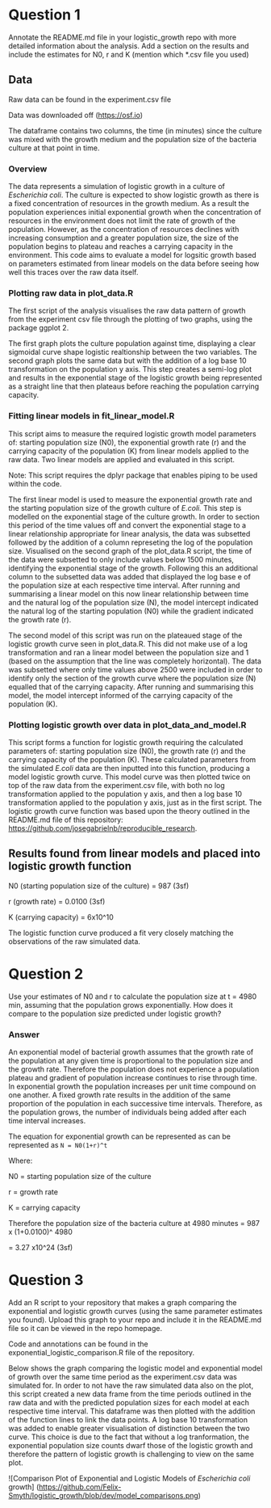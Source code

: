 # Question 1 #
Annotate the README.md file in your logistic_growth repo with more detailed information about the analysis. Add a section on the results and include the estimates for N0, r and K (mention which *.csv file you used)

## Data ## 
Raw data can be found in the experiment.csv file

Data was downloaded off (https://osf.io) 

The dataframe contains two columns, the time (in minutes) since the culture was mixed with the growth medium and the population size of the bacteria culture at that point in time. 

### Overview ### 
The data represents a simulation of logistic growth in a culture of _Escherichia coli_. The culture is expected to show logistic growth as there is a fixed concentration of resources in the growth medium. As a result the population experiences initial exponential growth when the concentration of resources in the environment does not limit the rate of growth of the population. However, as the concentration of resources declines with increasing consumption and a greater population size, the size of the population begins to plateau and reaches a carrying capacity in the environment. This code aims to evaluate a model for logsitic growth based on parameters estimated from linear models on the data before seeing how well this traces over the raw data itself.  

### Plotting raw data in plot_data.R ###
The first script of the analysis visualises the raw data pattern of growth from the experiment csv file through the plotting of two graphs, using the package ggplot 2. 


The first graph plots the culture population against time, displaying a clear sigmoidal curve shape logistic realtionship between the two variables. 
The second graph plots the same data but with the addition of a log base 10 transformation on the population y axis. This step creates a semi-log plot and results in the exponential stage of the logistic growth being represented as a straight line that then plateaus before reaching the population carrying capacity. 


### Fitting linear models in fit_linear_model.R ###
This script aims to measure the required logistic growth model parameters of: starting population size (N0), the exponential growth rate (r) and the carrying capacity of the population (K) from linear models applied to the raw data. Two linear models are applied and evaluated in this script. 

Note: This script requires the dplyr package that enables piping to be used within the code. 

The first linear model is used to measure the exponential growth rate and the starting population size of the growth culture of _E.coli._ This step is modelled on the exponential stage of the culture growth. In order to section this period of the time values off and convert the exponential stage to a linear relationship appropriate for linear analysis, the data was subsetted followed by the addition of a column represeting the log of the population size. Visualised on the second graph of the plot_data.R script, the time of the data were subsetted to only include values below 1500 minutes, identifying the exponential stage of the growth. Following this an additional column to the subsetted data was added that displayed the log base e of the population size at each respective time interval. After running and summarising a linear model on this now linear relationship between time and the natural log of the population size (N), the model intercept indicated the natural log of the starting population (N0) while the gradient indicated the growth rate (r). 

The second model of this script was run on the plateaued stage of the logistic growth curve seen in plot_data.R. This did not make use of a log transformation and ran a linear model between the population size and 1 (based on the assumption that the line was completely horizontal). The data was subsetted where only time values above 2500 were included in order to identify only the section of the growth curve where the population size (N) equalled that of the carrying capacity. After running and summarising this model, the model intercept informed of the carrying capacity of the population (K). 


### Plotting logistic growth over data in plot_data_and_model.R ###
This script forms a function for logistic growth requiring the calculated parameters of: starting population size (N0), the growth rate (r) and the carrying capacity of the population (K). These calculated parameters from the simulated _E.coli_ data are then inputted into this function, producing a model logistic growth curve. This model curve was then plotted twice on top of the raw data from the experiment.csv file, with both no log transformation applied to the population y axis, and then a log base 10 transformation applied to the population y axis, just as in the first script. The logistic growth curve function was based upon the theory outlined in the README.md file of this repository: https://github.com/josegabrielnb/reproducible_research. 
 

## Results found from linear models and placed into logistic growth function ## 
N0 (starting population size of the culture) = 987 (3sf) 

r (growth rate) = 0.0100 (3sf) 

K (carrying capacity) = 6x10^10


The logistic function curve produced a fit very closely matching the observations of the raw simulated data.




# Question 2 # 
Use your estimates of N0 and r to calculate the population size at t = 4980 min, assuming that the population grows exponentially. How does it compare to the population size predicted under logistic growth?

### Answer ###
An exponential model of bacterial growth assumes that the growth rate of the population at any given time is proportional to the population size and the growth rate. Therefore the population does not experience a population plateau and gradient of population increase continues to rise through time. In exponential growth the population increases per unit time compound on one another. A fixed growth rate results in the addition of the same proportion of the population in each successive time intervals. Therefore, as the population grows, the number of individuals being added after each time interval increases. 

The equation for exponential growth can be represented as can be represented as
`N = N0(1+r)^t`

Where:

N0 = starting population size of the culture

r = growth rate

K = carrying capacity

Therefore the population size of the bacteria culture at 4980 minutes = 987 x (1+0.0100)^ 4980

= 3.27 x10^24 (3sf)



# Question 3 #
Add an R script to your repository that makes a graph comparing the exponential and logistic growth curves (using the same parameter estimates you found). Upload this graph to your repo and include it in the README.md file so it can be viewed in the repo homepage. 

Code and annotations can be found in the exponential_logistic_comparison.R file of the repository. 

Below shows the graph comparing the logistic model and exponential model of growth over the same time period as the experiment.csv data was simulated for. In order to not have the raw simulated data also on the plot, this script created a new data frame from the time periods outlined in the raw data and with the predicted population sizes for each model at each respective time interval. This dataframe was then plotted with the addition of the function lines to link the data points. A log base 10 transformation was added to enable greater visualisation of distinction between the two curve. This choice is due to the fact that without a log tranformation, the exponential population size counts dwarf those of the logistic growth and therefore the pattern of logistic growth is challenging to view on the same plot. 

![Comparison Plot of Exponential and Logistic Models of _Escherichia coli_ growth] (https://github.com/Felix-Smyth/logistic_growth/blob/dev/model_comparisons.png)

